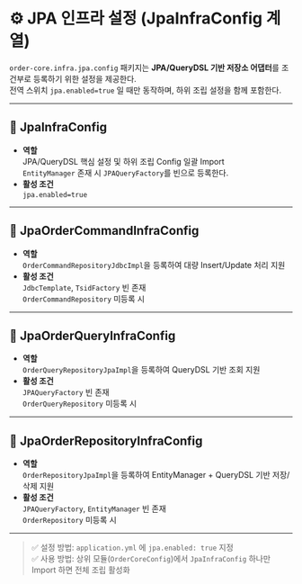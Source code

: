 # ⚙️ JPA 인프라 설정 (JpaInfraConfig 계열)

`order-core.infra.jpa.config` 패키지는 **JPA/QueryDSL 기반 저장소 어댑터**를 조건부로 등록하기 위한 설정을 제공한다.  
전역 스위치 `jpa.enabled=true` 일 때만 동작하며, 하위 조립 설정을 함께 포함한다.

---

## 📂 JpaInfraConfig

- **역할**  
  JPA/QueryDSL 핵심 설정 및 하위 조립 Config 일괄 Import  
  `EntityManager` 존재 시 `JPAQueryFactory`를 빈으로 등록한다.
- **활성 조건**  
  `jpa.enabled=true`

---

## 📂 JpaOrderCommandInfraConfig

- **역할**  
  `OrderCommandRepositoryJdbcImpl`을 등록하여 대량 Insert/Update 처리 지원
- **활성 조건**  
  `JdbcTemplate`, `TsidFactory` 빈 존재  
  `OrderCommandRepository` 미등록 시

---

## 📂 JpaOrderQueryInfraConfig

- **역할**  
  `OrderQueryRepositoryJpaImpl`을 등록하여 QueryDSL 기반 조회 지원
- **활성 조건**  
  `JPAQueryFactory` 빈 존재  
  `OrderQueryRepository` 미등록 시

---

## 📂 JpaOrderRepositoryInfraConfig

- **역할**  
  `OrderRepositoryJpaImpl`을 등록하여 EntityManager + QueryDSL 기반 저장/삭제 지원
- **활성 조건**  
  `JPAQueryFactory`, `EntityManager` 빈 존재  
  `OrderRepository` 미등록 시

---

> ✅ 설정 방법: `application.yml` 에 `jpa.enabled: true` 지정  
> ✅ 사용 방법: 상위 모듈(`OrderCoreConfig`)에서 `JpaInfraConfig` 하나만 Import 하면 전체 조립 활성화
